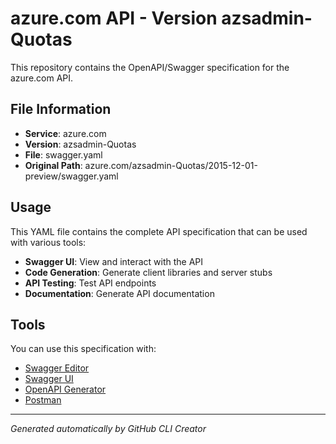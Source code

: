 # azure.com API - Version azsadmin-Quotas

This repository contains the OpenAPI/Swagger specification for the azure.com API.

## File Information

- **Service**: azure.com
- **Version**: azsadmin-Quotas
- **File**: swagger.yaml
- **Original Path**: azure.com/azsadmin-Quotas/2015-12-01-preview/swagger.yaml

## Usage

This YAML file contains the complete API specification that can be used with various tools:

- **Swagger UI**: View and interact with the API
- **Code Generation**: Generate client libraries and server stubs
- **API Testing**: Test API endpoints
- **Documentation**: Generate API documentation

## Tools

You can use this specification with:

- [Swagger Editor](https://editor.swagger.io/)
- [Swagger UI](https://swagger.io/tools/swagger-ui/)
- [OpenAPI Generator](https://openapi-generator.tech/)
- [Postman](https://www.postman.com/)

---

*Generated automatically by GitHub CLI Creator*
